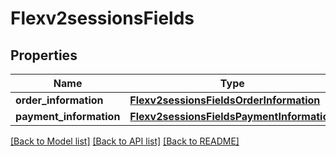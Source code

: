 # Flexv2sessionsFields

## Properties
Name | Type | Description | Notes
------------ | ------------- | ------------- | -------------
**order_information** | [**Flexv2sessionsFieldsOrderInformation**](Flexv2sessionsFieldsOrderInformation.md) |  | [optional] 
**payment_information** | [**Flexv2sessionsFieldsPaymentInformation**](Flexv2sessionsFieldsPaymentInformation.md) |  | [optional] 

[[Back to Model list]](../README.md#documentation-for-models) [[Back to API list]](../README.md#documentation-for-api-endpoints) [[Back to README]](../README.md)



